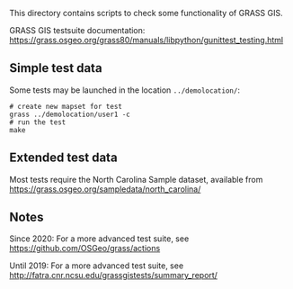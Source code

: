 This directory contains scripts to check some functionality of GRASS GIS.

GRASS GIS testsuite documentation: https://grass.osgeo.org/grass80/manuals/libpython/gunittest_testing.html

## Simple test data

Some tests may be launched in the location `../demolocation/`:

```
# create new mapset for test
grass ../demolocation/user1 -c
# run the test
make
```

## Extended test data

Most tests require the North Carolina Sample dataset, available from
https://grass.osgeo.org/sampledata/north_carolina/

## Notes

Since 2020: For a more advanced test suite, see
 https://github.com/OSGeo/grass/actions

Until 2019: For a more advanced test suite, see
 http://fatra.cnr.ncsu.edu/grassgistests/summary_report/

